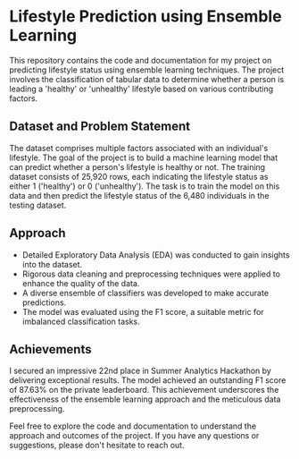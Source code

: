 # Lifestyle Prediction using Ensemble Learning

This repository contains the code and documentation for my project on predicting lifestyle status using ensemble learning techniques. The project involves the classification of tabular data to determine whether a person is leading a 'healthy' or 'unhealthy' lifestyle based on various contributing factors.

## Dataset and Problem Statement

The dataset comprises multiple factors associated with an individual's lifestyle. The goal of the project is to build a machine learning model that can predict whether a person's lifestyle is healthy or not. The training dataset consists of 25,920 rows, each indicating the lifestyle status as either 1 ('healthy') or 0 ('unhealthy'). The task is to train the model on this data and then predict the lifestyle status of the 6,480 individuals in the testing dataset.

## Approach

- Detailed Exploratory Data Analysis (EDA) was conducted to gain insights into the dataset.
- Rigorous data cleaning and preprocessing techniques were applied to enhance the quality of the data.
- A diverse ensemble of classifiers was developed to make accurate predictions.
- The model was evaluated using the F1 score, a suitable metric for imbalanced classification tasks.

## Achievements

I secured an impressive 22nd place in Summer Analytics Hackathon by delivering exceptional results. The model achieved an outstanding F1 score of 87.63% on the private leaderboard. This achievement underscores the effectiveness of the ensemble learning approach and the meticulous data preprocessing.


Feel free to explore the code and documentation to understand the approach and outcomes of the project. If you have any questions or suggestions, please don't hesitate to reach out.


